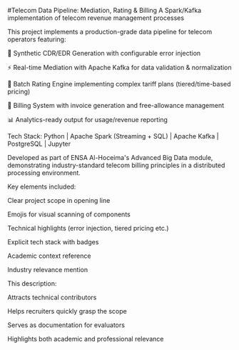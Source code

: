 #Telecom Data Pipeline: Mediation, Rating & Billing
A Spark/Kafka implementation of telecom revenue management processes

This project implements a production-grade data pipeline for telecom operators featuring:

🧪 Synthetic CDR/EDR Generation with configurable error injection

⚡ Real-time Mediation with Apache Kafka for data validation & normalization

🧮 Batch Rating Engine implementing complex tariff plans (tiered/time-based pricing)

🧾 Billing System with invoice generation and free-allowance management

📊 Analytics-ready output for usage/revenue reporting

Tech Stack:
Python | Apache Spark (Streaming + SQL) | Apache Kafka | PostgreSQL | Jupyter

Developed as part of ENSA Al-Hoceima's Advanced Big Data module, demonstrating industry-standard telecom billing principles in a distributed processing environment.

Key elements included:

Clear project scope in opening line

Emojis for visual scanning of components

Technical highlights (error injection, tiered pricing etc.)

Explicit tech stack with badges

Academic context reference

Industry relevance mention

This description:

Attracts technical contributors

Helps recruiters quickly grasp the scope

Serves as documentation for evaluators

Highlights both academic and professional relevance

